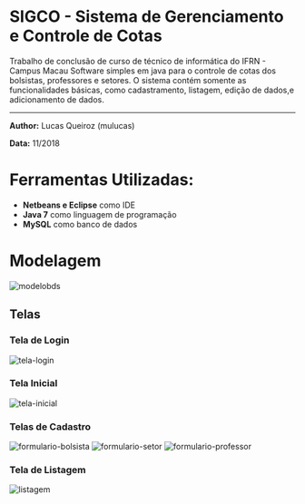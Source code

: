 # SIGCO - Sistema de Gerenciamento e Controle de Cotas

Trabalho de conclusão de curso de técnico de informática do IFRN - Campus Macau 
Software simples em java para o controle de cotas dos bolsistas, professores e setores. O sistema contém somente as funcionalidades básicas, como cadastramento, listagem, edição de dados,e adicionamento de dados.

---

**Author:** Lucas Queiroz (mulucas)

**Data:** 11/2018

# Ferramentas Utilizadas:
- **Netbeans e Eclipse** como IDE
- **Java 7** como linguagem de programação 
- **MySQL** como banco de dados

# Modelagem
![modelobds](https://user-images.githubusercontent.com/35462940/52565679-47181780-2de6-11e9-81c2-a7c67f5f8a52.png)

## Telas

### Tela de Login
![tela-login](https://user-images.githubusercontent.com/35462940/48313728-509fa280-e59f-11e8-9c54-c74110e685f9.png)

### Tela Inicial
![tela-inicial](https://user-images.githubusercontent.com/35462940/48313729-509fa280-e59f-11e8-9b2b-8e7a2f6f13bc.png)

### Telas de Cadastro
![formulario-bolsista](https://user-images.githubusercontent.com/35462940/48350828-1bf71e00-e667-11e8-9beb-39bd690348bb.png)
![formulario-setor](https://user-images.githubusercontent.com/35462940/48350825-1bf71e00-e667-11e8-9303-f3ea43feed9e.png)
![formulario-professor](https://user-images.githubusercontent.com/35462940/48350824-1b5e8780-e667-11e8-8d68-19ca03190162.png)

### Tela de Listagem
![listagem](https://user-images.githubusercontent.com/35462940/51264288-f18e4d80-1994-11e9-9efd-dcab846251d3.png)
